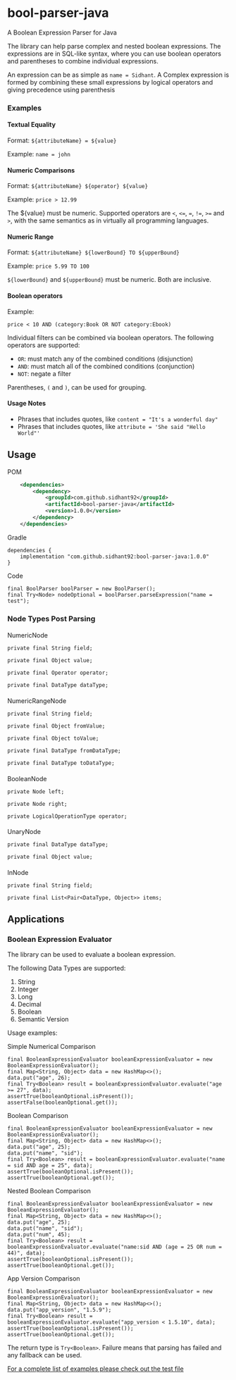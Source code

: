 # bool-parser-java
A Boolean Expression Parser for Java

The library can help parse complex and nested boolean expressions.
The expressions are in SQL-like syntax, where you can use boolean operators and parentheses to combine individual expressions.

An expression can be as simple as `name = Sidhant`.
A Complex expression is formed by combining these small expressions by logical operators and giving precedence using parenthesis

### Examples
#### Textual Equality

Format: `${attributeName} = ${value}`

Example: `name = john`

#### Numeric Comparisons

Format: `${attributeName} ${operator} ${value}`

Example: `price > 12.99`

The ${value} must be numeric. Supported operators are `<`, `<=`, `=`, `!=`, `>=` and `>`, with the same semantics as in virtually all programming languages.

#### Numeric Range

Format: `${attributeName} ${lowerBound} TO ${upperBound}`

Example: `price 5.99 TO 100`

`${lowerBound}` and `${upperBound}` must be numeric. Both are inclusive.

#### Boolean operators

Example:

`price < 10 AND (category:Book OR NOT category:Ebook)`

Individual filters can be combined via boolean operators. The following operators are supported:

* `OR`: must match any of the combined conditions (disjunction)
* `AND`: must match all of the combined conditions (conjunction)
* `NOT`: negate a filter

Parentheses, `(` and `)`, can be used for grouping.

#### Usage Notes
* Phrases that includes quotes, like `content = "It's a wonderful day"`
* Phrases that includes quotes, like `attribute = 'She said "Hello World"'`

## Usage
POM
```xml
    <dependencies>
        <dependency>
            <groupId>com.github.sidhant92</groupId>
            <artifactId>bool-parser-java</artifactId>
            <version>1.0.0</version>
        </dependency>
    </dependencies>
```
Gradle
```
dependencies {
	implementation "com.github.sidhant92:bool-parser-java:1.0.0"
}
```


Code
```
final BoolParser boolParser = new BoolParser();
final Try<Node> nodeOptional = boolParser.parseExpression("name = test");
```

### Node Types Post Parsing
####
NumericNode
```
private final String field;

private final Object value;

private final Operator operator;

private final DataType dataType;
```

####
NumericRangeNode
```
private final String field;

private final Object fromValue;

private final Object toValue;

private final DataType fromDataType;

private final DataType toDataType;
```

####
BooleanNode
```
private Node left;

private Node right;

private LogicalOperationType operator;
```

####
UnaryNode
```
private final DataType dataType;

private final Object value;
```

####
InNode
```
private final String field;

private final List<Pair<DataType, Object>> items;
```


## Applications

### Boolean Expression Evaluator

The library can be used to evaluate a boolean expression.

The following Data Types are supported:
1. String
2. Integer
3. Long
4. Decimal
5. Boolean
6. Semantic Version

Usage examples:

Simple Numerical Comparison
```
final BooleanExpressionEvaluator booleanExpressionEvaluator = new BooleanExpressionEvaluator();
final Map<String, Object> data = new HashMap<>();
data.put("age", 26);
final Try<Boolean> result = booleanExpressionEvaluator.evaluate("age >= 27", data);
assertTrue(booleanOptional.isPresent());
assertFalse(booleanOptional.get());
```
Boolean Comparison
```
final BooleanExpressionEvaluator booleanExpressionEvaluator = new BooleanExpressionEvaluator();
final Map<String, Object> data = new HashMap<>();
data.put("age", 25);
data.put("name", "sid");
final Try<Boolean> result = booleanExpressionEvaluator.evaluate("name = sid AND age = 25", data);
assertTrue(booleanOptional.isPresent());
assertTrue(booleanOptional.get());
```
Nested Boolean Comparison
```
final BooleanExpressionEvaluator booleanExpressionEvaluator = new BooleanExpressionEvaluator();
final Map<String, Object> data = new HashMap<>();
data.put("age", 25);
data.put("name", "sid");
data.put("num", 45);
final Try<Boolean> result = booleanExpressionEvaluator.evaluate("name:sid AND (age = 25 OR num = 44)", data);
assertTrue(booleanOptional.isPresent());
assertTrue(booleanOptional.get());
```
App Version Comparison
```
final BooleanExpressionEvaluator booleanExpressionEvaluator = new BooleanExpressionEvaluator();
final Map<String, Object> data = new HashMap<>();
data.put("app_version", "1.5.9");
final Try<Boolean> result = booleanExpressionEvaluator.evaluate("app_version < 1.5.10", data);
assertTrue(booleanOptional.isPresent());
assertTrue(booleanOptional.get());
```

The return type is `Try<Boolean>`. Failure means that parsing has failed and any fallback can be used.


[For a complete list of examples please check out the test file](src/test/java/com/github/sidhant92/boolparser/application/BooleanExpressionEvaluatorTest.java)